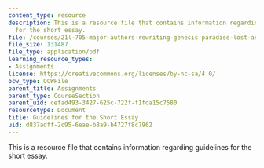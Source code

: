 ```yaml
---
content_type: resource
description: This is a resource file that contains information regarding guidelines
  for the short essay.
file: /courses/21l-705-major-authors-rewriting-genesis-paradise-lost-and-twentieth-century-fantasy-spring-2009/d837adff2c956eaeb8a9b4727f8c7962_MIT21L_705S09_assn01.pdf
file_size: 131487
file_type: application/pdf
learning_resource_types:
- Assignments
license: https://creativecommons.org/licenses/by-nc-sa/4.0/
ocw_type: OCWFile
parent_title: Assignments
parent_type: CourseSection
parent_uid: cefad493-3427-625c-722f-f1fda15c7580
resourcetype: Document
title: Guidelines for the Short Essay
uid: d837adff-2c95-6eae-b8a9-b4727f8c7962
---
```

This is a resource file that contains information regarding guidelines for the short essay.